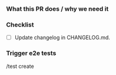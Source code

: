 ### What this PR does / why we need it


### Checklist

- [ ] Update changelog in CHANGELOG.md.

### Trigger e2e tests

/test create
